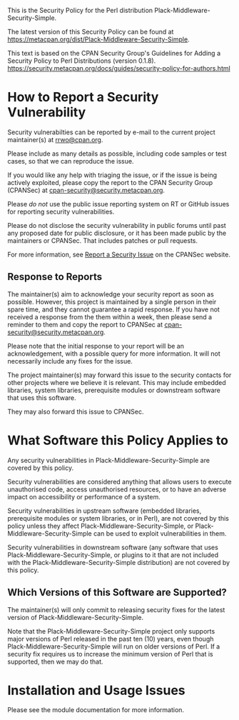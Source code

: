 This is the Security Policy for the Perl distribution Plack-Middleware-Security-Simple.

The latest version of this Security Policy can be found at
https://metacpan.org/dist/Plack-Middleware-Security-Simple.

This text is based on the CPAN Security Group's Guidelines for Adding
a Security Policy to Perl Distributions (version 0.1.8).
https://security.metacpan.org/docs/guides/security-policy-for-authors.html

# How to Report a Security Vulnerability

Security vulnerabilties can be reported by e-mail to the current
project maintainer(s) at <rrwo@cpan.org>.

Please include as many details as possible, including code samples
or test cases, so that we can reproduce the issue.

If you would like any help with triaging the issue, or if the issue
is being actively exploited, please copy the report to the CPAN
Security Group (CPANSec) at <cpan-security@security.metacpan.org>.

Please *do not* use the public issue reporting system on RT or
GitHub issues for reporting security vulnerabilities.

Please do not disclose the security vulnerability in public forums
until past any proposed date for public disclosure, or it has been
made public by the maintainers or CPANSec.  That includes patches or
pull requests.

For more information, see
[Report a Security Issue](https://security.metacpan.org/docs/report.html)
on the CPANSec website.

## Response to Reports

The maintainer(s) aim to acknowledge your security report as soon as
possible.  However, this project is maintained by a single person in
their spare time, and they cannot guarantee a rapid response.  If you
have not received a response from the them within a week, then
please send a reminder to them and copy the report to CPANSec at
<cpan-security@security.metacpan.org>.

Please note that the initial response to your report will be an
acknowledgement, with a possible query for more information.  It
will not necessarily include any fixes for the issue.

The project maintainer(s) may forward this issue to the security
contacts for other projects where we believe it is relevant.  This
may include embedded libraries, system libraries, prerequisite
modules or downstream software that uses this software.

They may also forward this issue to CPANSec.

# What Software this Policy Applies to

Any security vulnerabilities in Plack-Middleware-Security-Simple are covered
by this policy.

Security vulnerabilities are considered anything that allows users
to execute unauthorised code, access unauthorised resources, or to
have an adverse impact on accessibility or performance of a system.

Security vulnerabilities in upstream software (embedded libraries,
prerequisite modules or system libraries, or in Perl), are not covered
by this policy unless they affect Plack-Middleware-Security-Simple, or
Plack-Middleware-Security-Simple can be used to exploit vulnerabilities in
them.

Security vulnerabilities in downstream software (any software that
uses Plack-Middleware-Security-Simple, or plugins to it that are not included
with the Plack-Middleware-Security-Simple distribution) are not covered by
this policy.

## Which Versions of this Software are Supported?

The maintainer(s) will only commit to releasing security fixes for the
latest version of Plack-Middleware-Security-Simple.

Note that the Plack-Middleware-Security-Simple project only supports major
versions of Perl released in the past ten (10) years, even though
Plack-Middleware-Security-Simple will run on older versions of Perl.  If a
security fix requires us to increase the minimum version of Perl that
is supported, then we may do that.

# Installation and Usage Issues

Please see the module documentation for more information.
